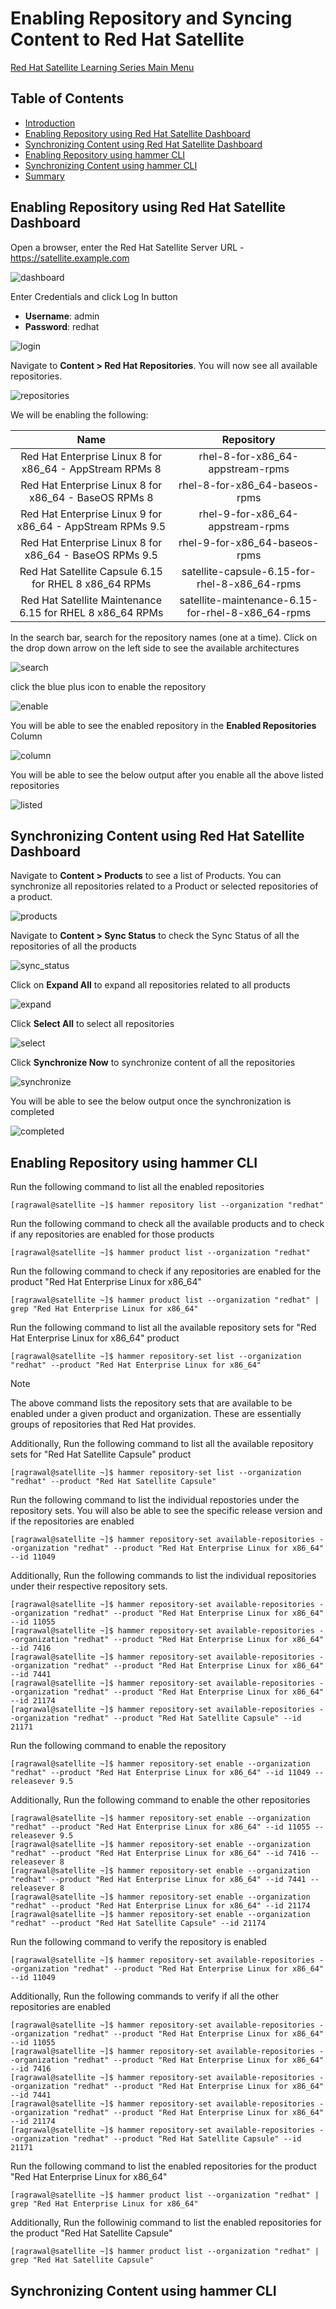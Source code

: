 # Enabling Repository and Syncing Content to Red Hat Satellite

[Red Hat Satellite Learning Series Main Menu](https://github.com/rajatagrawal1094/RedHatSatellite)

## Table of Contents
- [Introduction](#introduction)
- [Enabling Repository using Red Hat Satellite Dashboard](#enabling-repository-using-red-hat-satellite-dashboard)
- [Synchronizing Content using Red Hat Satellite Dashboard](#synchronizing-content-using-red-hat-satellite-dashboard)
- [Enabling Repository using hammer CLI](#enabling-repository-using-hammer-cli)
- [Synchronizing Content using hammer CLI](#synchronizing-content-using-hammer-cli)
- [Summary](#summary)

## Enabling Repository using Red Hat Satellite Dashboard

Open a browser, enter the Red Hat Satellite Server URL - https://satellite.example.com

![dashboard](/images/1-dashboard.png)

Enter Credentials and click Log In button

- **Username**: admin
- **Password**: redhat

![login](/images/2-login.png)

Navigate to **Content > Red Hat Repositories**. You will now see all available repositories. 

![repositories](/images/3-repositories.png)

We will be enabling the following:

| Name        						     | Repository 					 |
| :--------------------------------------------------------: | :-----------------------------------------------: |
| Red Hat Enterprise Linux 8 for x86_64 - AppStream RPMs 8   | rhel-8-for-x86_64-appstream-rpms             	 |
| Red Hat Enterprise Linux 8 for x86_64 - BaseOS RPMs 8      | rhel-8-for-x86_64-baseos-rpms             	 |
| Red Hat Enterprise Linux 9 for x86_64 - AppStream RPMs 9.5 | rhel-9-for-x86_64-appstream-rpms             	 |
| Red Hat Enterprise Linux 8 for x86_64 - BaseOS RPMs 9.5    | rhel-9-for-x86_64-baseos-rpms             	 |
| Red Hat Satellite Capsule 6.15 for RHEL 8 x86_64 RPMs      | satellite-capsule-6.15-for-rhel-8-x86_64-rpms     |
| Red Hat Satellite Maintenance 6.15 for RHEL 8 x86_64 RPMs  | satellite-maintenance-6.15-for-rhel-8-x86_64-rpms |

In the search bar, search for the repository names (one at a time). Click on the drop down arrow on the left side to see the available architectures

![search](/images/4-search.png)

click the blue plus icon to enable the repository

![enable](/images/5-enable.png)

You will be able to see the enabled repository in the **Enabled Repositories** Column

![column](/images/6-column.png)

You will be able to see the below output after you enable all the above listed repositories

![listed](/images/7-listed.png)

## Synchronizing Content using Red Hat Satellite Dashboard

Navigate to **Content > Products** to see a list of Products. You can synchronize all repositories related to a Product or selected repositories of a product.

![products](/images/8-products.png)

Navigate to **Content > Sync Status** to check the Sync Status of all the repositories of all the products

![sync_status](/images/9-sync_status.png)

Click on **Expand All** to expand all repositories related to all products

![expand](/images/10-expand.png)

Click **Select All** to select all repositories

![select](/images/11-select.png)

Click **Synchronize Now** to synchronize content of all the repositories

![synchronize](/images/12-synchronize.png)

You will be able to see the below output once the synchronization is completed

![completed](/images/13-completes.png)

## Enabling Repository using hammer CLI

Run the following command to list all the enabled repositories

```console
[ragrawal@satellite ~]$ hammer repository list --organization "redhat"
```

Run the following command to check all the available products and to check if any repositories are enabled for those products

```console
[ragrawal@satellite ~]$ hammer product list --organization "redhat"
```

Run the following command to check if any repositories are enabled for the product "Red Hat Enterprise Linux for x86_64"

```console
[ragrawal@satellite ~]$ hammer product list --organization "redhat" | grep "Red Hat Enterprise Linux for x86_64"
```

Run the following command to list all the available repository sets for "Red Hat Enterprise Linux for x86_64" product

```console
[ragrawal@satellite ~]$ hammer repository-set list --organization "redhat" --product "Red Hat Enterprise Linux for x86_64"
```

> [!NOTE]
> The above command lists the repository sets that are available to be enabled under a given product and organization. These are essentially groups of repositories that Red Hat provides.

Additionally, Run the following command to list all the available repository sets for "Red Hat Satellite Capsule" product

```console
[ragrawal@satellite ~]$ hammer repository-set list --organization "redhat" --product "Red Hat Satellite Capsule"
```

Run the following command to list the individual repostories under the repository sets. You will also be able to see the specific release version and if the repositories are enabled

```console
[ragrawal@satellite ~]$ hammer repository-set available-repositories --organization "redhat" --product "Red Hat Enterprise Linux for x86_64" --id 11049
```

Additionally, Run the following commands to list the individual repositories under their respective repository sets.

```console
[ragrawal@satellite ~]$ hammer repository-set available-repositories --organization "redhat" --product "Red Hat Enterprise Linux for x86_64" --id 11055
[ragrawal@satellite ~]$ hammer repository-set available-repositories --organization "redhat" --product "Red Hat Enterprise Linux for x86_64" --id 7416
[ragrawal@satellite ~]$ hammer repository-set available-repositories --organization "redhat" --product "Red Hat Enterprise Linux for x86_64" --id 7441
[ragrawal@satellite ~]$ hammer repository-set available-repositories --organization "redhat" --product "Red Hat Enterprise Linux for x86_64" --id 21174
[ragrawal@satellite ~]$ hammer repository-set available-repositories --organization "redhat" --product "Red Hat Satellite Capsule" --id 21171
```

Run the following command to enable the repository

```console
[ragrawal@satellite ~]$ hammer repository-set enable --organization "redhat" --product "Red Hat Enterprise Linux for x86_64" --id 11049 --releasever 9.5
```

Additionally, Run the following command to enable the other repositories

```console
[ragrawal@satellite ~]$ hammer repository-set enable --organization "redhat" --product "Red Hat Enterprise Linux for x86_64" --id 11055 --releasever 9.5
[ragrawal@satellite ~]$ hammer repository-set enable --organization "redhat" --product "Red Hat Enterprise Linux for x86_64" --id 7416 --releasever 8
[ragrawal@satellite ~]$ hammer repository-set enable --organization "redhat" --product "Red Hat Enterprise Linux for x86_64" --id 7441 --releasever 8
[ragrawal@satellite ~]$ hammer repository-set enable --organization "redhat" --product "Red Hat Enterprise Linux for x86_64" --id 21174
[ragrawal@satellite ~]$ hammer repository-set enable --organization "redhat" --product "Red Hat Satellite Capsule" --id 21174
```

Run the following command to verify the repository is enabled

```console
[ragrawal@satellite ~]$ hammer repository-set available-repositories --organization "redhat" --product "Red Hat Enterprise Linux for x86_64" --id 11049
```

Additionally, Run the following commands to verify if all the other repositories are enabled

```console
[ragrawal@satellite ~]$ hammer repository-set available-repositories --organization "redhat" --product "Red Hat Enterprise Linux for x86_64" --id 11055
[ragrawal@satellite ~]$ hammer repository-set available-repositories --organization "redhat" --product "Red Hat Enterprise Linux for x86_64" --id 7416
[ragrawal@satellite ~]$ hammer repository-set available-repositories --organization "redhat" --product "Red Hat Enterprise Linux for x86_64" --id 7441
[ragrawal@satellite ~]$ hammer repository-set available-repositories --organization "redhat" --product "Red Hat Enterprise Linux for x86_64" --id 21174
[ragrawal@satellite ~]$ hammer repository-set available-repositories --organization "redhat" --product "Red Hat Satellite Capsule" --id 21171
```

Run the following command to list the enabled repositories for the product "Red Hat Enterprise Linux for x86_64"

```console
[ragrawal@satellite ~]$ hammer product list --organization "redhat" | grep "Red Hat Enterprise Linux for x86_64"
```

Additionally, Run the followinig command to list the enabled repositories for the product "Red Hat Satellite Capsule"

```console
[ragrawal@satellite ~]$ hammer product list --organization "redhat" | grep "Red Hat Satellite Capsule"
```

## Synchronizing Content using hammer CLI
